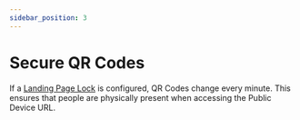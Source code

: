 ```yaml
---
sidebar_position: 3
---
```


# Secure QR Codes

If a [Landing Page Lock](../admin/plan-locking) is configured, QR Codes change every minute.  This ensures that people are physically present when accessing the Public Device URL.
